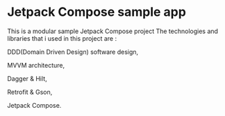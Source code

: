 # Jetpack Compose sample app
This is a modular sample Jetpack Compose project
The technologies and libraries that i used in this project are : 

DDD(Domain Driven Design) software design,

MVVM architecture,

Dagger & Hilt,

Retrofit & Gson,

Jetpack Compose.
